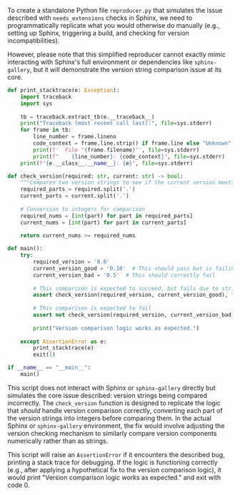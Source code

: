To create a standalone Python file `reproducer.py` that simulates the issue described with `needs_extensions` checks in Sphinx, we need to programmatically replicate what you would otherwise do manually (e.g., setting up Sphinx, triggering a build, and checking for version incompatibilities). 

However, please note that this simplified reproducer cannot exactly mimic interacting with Sphinx's full environment or dependencies like `sphinx-gallery`, but it will demonstrate the version string comparison issue at its core.

```python
def print_stacktrace(e: Exception):
    import traceback
    import sys
    
    tb = traceback.extract_tb(e.__traceback__)
    print("Traceback (most recent call last):", file=sys.stderr)
    for frame in tb:
        line_number = frame.lineno
        code_context = frame.line.strip() if frame.line else "Unknown"
        print(f'  File "{frame.filename}"', file=sys.stderr)
        print(f"    {line_number}: {code_context}", file=sys.stderr)
    print(f"{e.__class__.__name__}: {e}", file=sys.stderr)

def check_version(required: str, current: str) -> bool:
    """Compares two version strings to see if the current version meets the requirement."""
    required_parts = required.split('.')
    current_parts = current.split('.')
    
    # Conversion to integers for comparison
    required_nums = [int(part) for part in required_parts]
    current_nums = [int(part) for part in current_parts]
    
    return current_nums >= required_nums

def main():
    try:
        required_version = '0.6'
        current_version_good = '0.10'  # This should pass but is failing due to string comparison
        current_version_bad = '0.5'  # This should correctly fail
        
        # This comparison is expected to succeed, but fails due to string comparison.
        assert check_version(required_version, current_version_good), "Version check failed. Current version should be considered newer."
        
        # This comparison is expected to fail
        assert not check_version(required_version, current_version_bad), "Version check incorrectly passed. Current version should be considered older."
        
        print("Version comparison logic works as expected.")
        
    except AssertionError as e:
        print_stacktrace(e)
        exit(1)

if __name__ == "__main__":
    main()
```

This script does not interact with Sphinx or `sphinx-gallery` directly but simulates the core issue described: version strings being compared incorrectly. The `check_version` function is designed to replicate the logic that *should* handle version comparison correctly, converting each part of the version strings into integers before comparing them. In the actual Sphinx or `sphinx-gallery` environment, the fix would involve adjusting the version checking mechanism to similarly compare version components numerically rather than as strings.

This script will raise an `AssertionError` if it encounters the described bug, printing a stack trace for debugging. If the logic is functioning correctly (e.g., after applying a hypothetical fix to the version comparison logic), it would print "Version comparison logic works as expected." and exit with code 0.